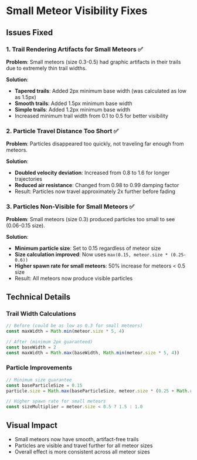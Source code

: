# Small Meteor Visibility Fixes

## Issues Fixed

### 1. Trail Rendering Artifacts for Small Meteors ✅
**Problem**: Small meteors (size 0.3-0.5) had graphic artifacts in their trails due to extremely thin trail widths.

**Solution**: 
- **Tapered trails**: Added 2px minimum base width (was calculated as low as 1.5px)
- **Smooth trails**: Added 1.5px minimum base width
- **Simple trails**: Added 1.2px minimum base width
- Increased minimum trail width from 0.1 to 0.5 for better visibility

### 2. Particle Travel Distance Too Short ✅
**Problem**: Particles disappeared too quickly, not traveling far enough from meteors.

**Solution**:
- **Doubled velocity deviation**: Increased from 0.8 to 1.6 for longer trajectories
- **Reduced air resistance**: Changed from 0.98 to 0.99 damping factor
- Result: Particles now travel approximately 2x further before fading

### 3. Particles Non-Visible for Small Meteors ✅
**Problem**: Small meteors (size 0.3) produced particles too small to see (0.06-0.15 size).

**Solution**:
- **Minimum particle size**: Set to 0.15 regardless of meteor size
- **Size calculation improved**: Now uses `max(0.15, meteor.size * (0.25-0.6))`
- **Higher spawn rate for small meteors**: 50% increase for meteors < 0.5 size
- Result: All meteors now produce visible particles

## Technical Details

### Trail Width Calculations
```javascript
// Before (could be as low as 0.3 for small meteors)
const maxWidth = Math.min(meteor.size * 5, 4)

// After (minimum 2px guaranteed)
const baseWidth = 2
const maxWidth = Math.max(baseWidth, Math.min(meteor.size * 5, 4))
```

### Particle Improvements
```javascript
// Minimum size guarantee
const baseParticleSize = 0.15
particle.size = Math.max(baseParticleSize, meteor.size * (0.25 + Math.random() * 0.35))

// Higher spawn rate for small meteors
const sizeMultiplier = meteor.size < 0.5 ? 1.5 : 1.0
```

## Visual Impact
- Small meteors now have smooth, artifact-free trails
- Particles are visible and travel further for all meteor sizes
- Overall effect is more consistent across all meteor sizes